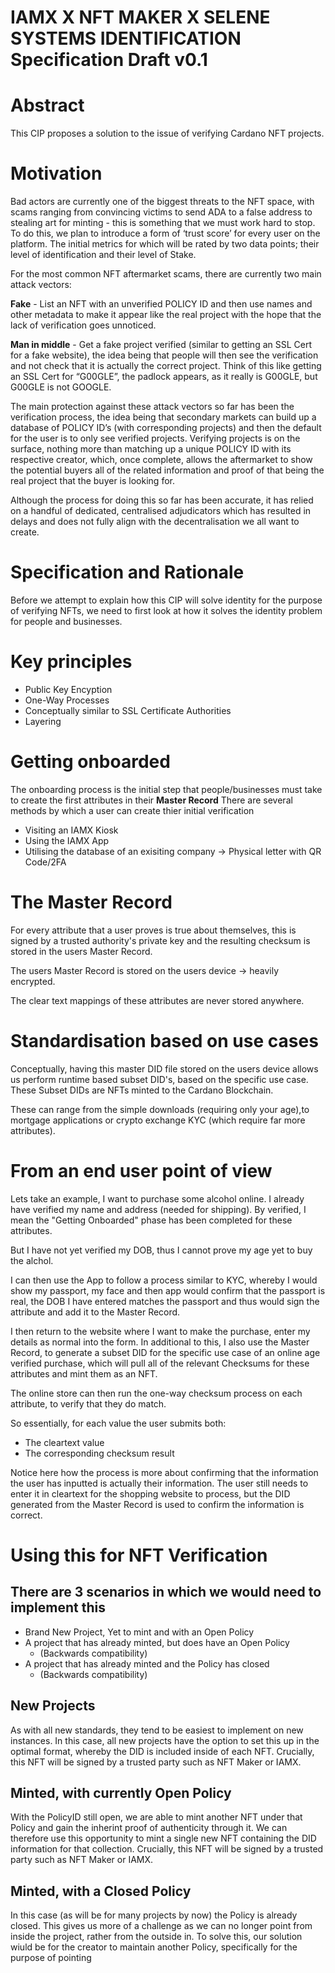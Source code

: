 # IAMX X NFT MAKER X SELENE SYSTEMS IDENTIFICATION Specification Draft v0.1

# Abstract

This CIP proposes a solution to the issue of verifying Cardano NFT projects.


# Motivation

Bad actors are currently one of the biggest threats to the NFT space, with scams ranging from convincing victims to send ADA to a false address to stealing art for minting - this is something that we must work hard to stop. To do this, we plan to introduce a form of ‘trust score’ for every user on the platform. The initial metrics for which will be rated by two data points; their level of identification and their level of Stake.

For the most common NFT aftermarket scams, there are currently two main attack vectors:

**Fake** - List an NFT with an unverified POLICY ID and then use names and other metadata to make it appear like the real project with the hope that the lack of verification goes unnoticed.

**Man in middle** - Get a fake project verified (similar to getting an SSL Cert for a fake website), the idea being that people will then see the verification and not check that it is actually the correct project. Think of this like getting an SSL Cert for “G00GLE”, the padlock appears, as it really is G00GLE, but G00GLE is not GOOGLE.


The main protection against these attack vectors so far has been the verification process, the idea being that secondary markets can build up a database of POLICY ID’s (with corresponding projects) and then the default for the user is to only see verified projects. Verifying projects is on the surface, nothing more than matching up a unique POLICY ID with its respective creator, which, once complete, allows the aftermarket to show the potential buyers all of the related information and proof of that being the real project that the buyer is looking for.

Although the process for doing this so far has been accurate, it has relied on a handful of dedicated, centralised adjudicators which has resulted in delays and does not fully align with the decentralisation we all want to create.


# Specification and Rationale

Before we attempt to explain how this CIP will solve identity for the purpose of verifying NFTs, we need to first look at how it solves the identity problem for people and businesses.

# Key principles
* Public Key Encyption
* One-Way Processes
* Conceptually similar to SSL Certificate Authorities
* Layering

# Getting onboarded

The onboarding process is the initial step that people/businesses must take to create the first attributes in their **Master Record**
There are several methods by which a user can create thier initial verification

* Visiting an IAMX Kiosk
* Using the IAMX App
* Utilising the database of an exisiting company -> Physical letter with QR Code/2FA


# The Master Record

For every attribute that a user proves is true about themselves, this is signed by a trusted authority's private key and the resulting checksum is stored in the users Master Record.

The users Master Record is stored on the users device -> heavily encrypted.

The clear text mappings of these attributes are never stored anywhere.


# Standardisation based on use cases

Conceptually, having this master DID file stored on the users device allows us perform runtime based subset DID's, based on the specific use case.
These Subset DIDs are NFTs minted to the Cardano Blockchain.

These can range from the simple downloads (requiring only your age),to mortgage applications or crypto exchange KYC (which require far more attributes).


# From an end user point of view

Lets take an example, I want to purchase some alcohol online.
I already have verified my name and address (needed for shipping).
By verified, I mean the "Getting Onboarded" phase has been completed for these attributes.

But I have not yet verified my DOB, thus I cannot prove my age yet to buy the alchol.

I can then use the App to follow a process similar to KYC, whereby I would show my passport, my face and then app would confirm that the passport is real, the DOB I have entered matches the passport and thus would sign the attribute and add it to the Master Record.

I then return to the website where I want to make the purchase, enter my details as normal into the form.
In additional to this, I also use the Master Record, to generate a subset DID for the specific use case of an online age verified purchase, which will pull all of the relevant Checksums for these attributes and mint them as an NFT.

The online store can then run the one-way checksum process on each attribute, to verify that they do match.

So essentially, for each value the user submits both:
* The cleartext value
* The corresponding checksum result

Notice here how the process is more about confirming that the information the user has inputted is actually their information.
The user still needs to enter it in cleartext for the shopping website to process, but the DID generated from the Master Record is used to confirm the information is correct.

# Using this for NFT Verification

## There are 3 scenarios in which we would need to implement this

- Brand New Project, Yet to mint and with an Open Policy
- A project that has already minted, but does have an Open Policy
    - (Backwards compatibility)
- A project that has already minted and the Policy has closed
    - (Backwards compatibility)


## New Projects
As with all new standards, they tend to be easiest to implement on new instances.
In this case, all new projects have the option to set this up in the optimal format, whereby the DID is included inside of each NFT.
Crucially, this NFT will be signed by a trusted party such as NFT Maker or IAMX.

## Minted, with currently Open Policy
With the PolicyID still open, we are able to mint another NFT under that Policy and gain the inherint proof of authenticity through it.
We can therefore use this opportunity to mint a single new NFT containing the DID information for that collection.
Crucially, this NFT will be signed by a trusted party such as NFT Maker or IAMX.

## Minted, with a Closed Policy
In this case (as will be for many projects by now) the Policy is already closed.
This gives us more of a challenge as we can no longer point from inside the project, rather from the outside in.
To solve this, our solution wiuld be for the creator to maintain another Policy, specifically for the purpose of pointing

